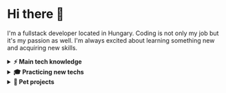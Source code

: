 # Hi there 👋

I'm a fullstack developer located in Hungary. Coding is not only my job but it's my passion as well. I'm always excited about learning something new and acquiring new skills.

<!--### Tech stack-->
<details>
  <summary><b>⚡ Main tech knowledge</b></summary>
  <br/>

![TypeScript](https://img.shields.io/badge/typescript-%23007ACC.svg?style=flat&logo=typescript&logoColor=white)
![Vue.js](https://img.shields.io/badge/vuejs-%2335495e.svg?style=flat&logo=vuedotjs&logoColor=%234FC08D)
![Nuxtjs](https://img.shields.io/badge/Nuxt-002E3B?style=flat&logo=nuxtdotjs&logoColor=#00DC82)
![React](https://img.shields.io/badge/react-%2320232a.svg?style=flat&logo=react&logoColor=%2361DAFB)
![Next JS](https://img.shields.io/badge/Next-black?style=flat&logo=next.js&logoColor=white)
![Redux](https://img.shields.io/badge/redux-%23593d88.svg?style=flat&logo=redux&logoColor=white)
![Apollo-GraphQL](https://img.shields.io/badge/-ApolloGraphQL-311C87?style=flat&logo=apollo-graphql)
![Chakra](https://img.shields.io/badge/chakra-%234ED1C5.svg?style=flat&logo=chakraui&logoColor=white)

![NodeJS](https://img.shields.io/badge/node.js-6DA55F?style=flat&logo=node.js&logoColor=white)
![NestJS](https://img.shields.io/badge/nestjs-%23E0234E.svg?style=flat&logo=nestjs&logoColor=white)
![PHP](https://img.shields.io/badge/php-%23777BB4.svg?style=flat&logo=php&logoColor=white)
![Laravel](https://img.shields.io/badge/laravel-%23FF2D20.svg?style=flat&logo=laravel&logoColor=white)
![GraphQL](https://img.shields.io/badge/-GraphQL-E10098?style=flat&logo=graphql&logoColor=white)
![RabbitMQ](https://img.shields.io/badge/Rabbitmq-FF6600?style=flat&logo=rabbitmq&logoColor=white)
![Socket.io](https://img.shields.io/badge/Socket.io-black?style=flat&logo=socket.io&badgeColor=010101)

![MySQL](https://img.shields.io/badge/mysql-%2300f.svg?style=flat&logo=mysql&logoColor=white&color=F29111)
![MongoDB](https://img.shields.io/badge/MongoDB-%234ea94b.svg?style=flat&logo=mongodb&logoColor=white)
![SQLite](https://img.shields.io/badge/sqlite-%2307405e.svg?style=flat&logo=sqlite&logoColor=white)
![Redis](https://img.shields.io/badge/redis-%23DD0031.svg?style=flat&logo=redis&logoColor=white)

![Linux](https://img.shields.io/badge/Linux-FCC624?style=flat&logo=linux&logoColor=black)
![Vercel](https://img.shields.io/badge/vercel-%23000000.svg?style=flat&logo=vercel&logoColor=white)
![Firebase](https://img.shields.io/badge/firebase-%23039BE5.svg?style=flat&logo=firebase)
![Docker](https://img.shields.io/badge/docker-%230db7ed.svg?style=flat&logo=docker&logoColor=white)
![GitLab CI](https://img.shields.io/badge/gitlab%20ci-%23181717.svg?style=flat&logo=gitlab&logoColor=white)
</details>

<details>
  <summary><b>🎓 Practicing new techs</b></summary>
  <br/>

![Java](https://img.shields.io/badge/java-%23ED8B00.svg?style=flat&logo=java&logoColor=white)
![Spring](https://img.shields.io/badge/spring-%236DB33F.svg?style=flat&logo=spring&logoColor=white)
![Python](https://img.shields.io/badge/python-3670A0?style=flat&logo=python&logoColor=ffdd54)
![FastAPI](https://img.shields.io/badge/FastAPI-005571?style=flat&logo=fastapi)
![Kotlin](https://img.shields.io/badge/kotlin-%230095D5.svg?style=flat&logo=kotlin&logoColor=white)
  
![Angular](https://img.shields.io/badge/angular-%23DD0031.svg?style=flat&logo=angular&logoColor=white)
![RxJS](https://img.shields.io/badge/rxjs-%23B7178C.svg?style=flat&logo=reactivex&logoColor=white)
![Gatsby](https://img.shields.io/badge/Gatsby-%23663399.svg?style=flat&logo=gatsby&logoColor=white)
  
![AWS](https://img.shields.io/badge/AWS-%23FF9900.svg?style=flat&logo=amazon-aws&logoColor=white)
![Postgres](https://img.shields.io/badge/postgres-%23316192.svg?style=flat&logo=postgresql&logoColor=white)
</details>


<details>
  <summary><b>🚀 Pet projects</b></summary>
  <br/>
  
| Project | Tech stack
| --- | --- |
| [schema-validator](https://github.com/belaarany/schema-validator) | ![JavaScript](https://img.shields.io/badge/javascript-%23323330.svg?style=flat&logo=javascript&logoColor=%23F7DF1E)
| [accounts-backend](https://github.com/belaarany/accounts-backend) | ![TypeScript](https://img.shields.io/badge/typescript-%23007ACC.svg?style=flat&logo=typescript&logoColor=white) ![Express.js](https://img.shields.io/badge/express.js-%23404d59.svg?style=flat&logo=express&logoColor=%2361DAFB)
| [wadd-backend](https://github.com/belaarany/wadd-backend) | ![TypeScript](https://img.shields.io/badge/typescript-%23007ACC.svg?style=flat&logo=typescript&logoColor=white) ![NestJS](https://img.shields.io/badge/nestjs-%23E0234E.svg?style=flat&logo=nestjs&logoColor=white) ![GraphQL](https://img.shields.io/badge/-GraphQL-E10098?style=flat&logo=graphql&logoColor=white) ![Jest](https://img.shields.io/badge/-jest-%23C21325?style=flat&logo=jest&logoColor=white)
| [wadd-client](https://github.com/belaarany/wadd-client) | ![TypeScript](https://img.shields.io/badge/typescript-%23007ACC.svg?style=flat&logo=typescript&logoColor=white) ![React](https://img.shields.io/badge/react-%2320232a.svg?style=flat&logo=react&logoColor=%2361DAFB) ![Next JS](https://img.shields.io/badge/Next-black?style=flat&logo=next.js&logoColor=white) ![Redux](https://img.shields.io/badge/redux-%23593d88.svg?style=flat&logo=redux&logoColor=white)  ![Apollo-GraphQL](https://img.shields.io/badge/-ApolloGraphQL-311C87?style=flat&logo=apollo-graphql) ![Chakra](https://img.shields.io/badge/chakra-%234ED1C5.svg?style=flat&logo=chakraui&logoColor=white)
| [yata-client](https://github.com/belaarany/yata-client) | ![TypeScript](https://img.shields.io/badge/typescript-%23007ACC.svg?style=flat&logo=typescript&logoColor=white) ![React](https://img.shields.io/badge/react-%2320232a.svg?style=flat&logo=react&logoColor=%2361DAFB) ![Next JS](https://img.shields.io/badge/Next-black?style=flat&logo=next.js&logoColor=white) ![Redux](https://img.shields.io/badge/redux-%23593d88.svg?style=flat&logo=redux&logoColor=white) ![Firebase](https://img.shields.io/badge/firebase-%23039BE5.svg?style=flat&logo=firebase) ![Chakra](https://img.shields.io/badge/chakra-%234ED1C5.svg?style=flat&logo=chakraui&logoColor=white)
| [flights-backend](https://github.com/belaarany/flights-backend) | ![Java](https://img.shields.io/badge/java-%23ED8B00.svg?style=flat&logo=java&logoColor=white) ![Spring](https://img.shields.io/badge/spring-%236DB33F.svg?style=flat&logo=spring&logoColor=white) ![Swagger](https://img.shields.io/badge/-Swagger-%23Clojure?style=flat&logo=swagger&logoColor=white)
| [minishop-backend](https://github.com/belaarany/minishop-backend) | ![RabbitMQ](https://img.shields.io/badge/Rabbitmq-FF6600?style=flat&logo=rabbitmq&logoColor=white) ![Docker](https://img.shields.io/badge/docker-%230db7ed.svg?style=flat&logo=docker&logoColor=white) ![NodeJS](https://img.shields.io/badge/node.js-6DA55F?style=flat&logo=node.js&logoColor=white) ![PHP](https://img.shields.io/badge/php-%23777BB4.svg?style=flat&logo=php&logoColor=white) ![Python](https://img.shields.io/badge/python-3670A0?style=flat&logo=python&logoColor=ffdd54) ![Java](https://img.shields.io/badge/java-%23ED8B00.svg?style=flat&logo=java&logoColor=white)
</details>
